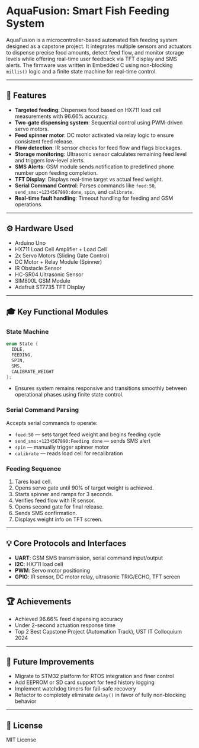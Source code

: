 # AquaFusion: Smart Fish Feeding System

AquaFusion is a microcontroller-based automated fish feeding system designed as a capstone project. It integrates multiple sensors and actuators to dispense precise food amounts, detect feed flow, and monitor storage levels while offering real-time user feedback via TFT display and SMS alerts. The firmware was written in Embedded C using non-blocking `millis()` logic and a finite state machine for real-time control.

---

## 🔧 Features

* **Targeted feeding**: Dispenses food based on HX711 load cell measurements with 96.66% accuracy.
* **Two-gate dispensing system**: Sequential control using PWM-driven servo motors.
* **Feed spinner motor**: DC motor activated via relay logic to ensure consistent feed release.
* **Flow detection**: IR sensor checks for feed flow and flags blockages.
* **Storage monitoring**: Ultrasonic sensor calculates remaining feed level and triggers low-level alerts.
* **SMS Alerts**: GSM module sends notification to predefined phone number upon feeding completion.
* **TFT Display**: Displays real-time target vs actual feed weight.
* **Serial Command Control**: Parses commands like `feed:50`, `send_sms:+1234567890:done`, `spin`, and `calibrate`.
* **Real-time fault handling**: Timeout handling for feeding and GSM operations.

---

## ⚙️ Hardware Used

* Arduino Uno
* HX711 Load Cell Amplifier + Load Cell
* 2x Servo Motors (Sliding Gate Control)
* DC Motor + Relay Module (Spinner)
* IR Obstacle Sensor
* HC-SR04 Ultrasonic Sensor
* SIM800L GSM Module
* Adafruit ST7735 TFT Display

---

## 🎓 Key Functional Modules

### State Machine

```cpp
enum State {
  IDLE,
  FEEDING,
  SPIN,
  SMS,
  CALIBRATE_WEIGHT
};
```

* Ensures system remains responsive and transitions smoothly between operational phases using finite state control.

### Serial Command Parsing

Accepts serial commands to operate:

* `feed:50` — sets target feed weight and begins feeding cycle
* `send_sms:+1234567890:Feeding done` — sends SMS alert
* `spin` — manually trigger spinner motor
* `calibrate` — reads load cell for recalibration

### Feeding Sequence

1. Tares load cell.
2. Opens servo gate until 90% of target weight is achieved.
3. Starts spinner and ramps for 3 seconds.
4. Verifies feed flow with IR sensor.
5. Opens second gate for final release.
6. Sends SMS confirmation.
7. Displays weight info on TFT screen.

---

## 💡 Core Protocols and Interfaces

* **UART**: GSM SMS transmission, serial command input/output
* **I2C**: HX711 load cell
* **PWM**: Servo motor positioning
* **GPIO**: IR sensor, DC motor relay, ultrasonic TRIG/ECHO, TFT screen

---

## 🏆 Achievements

* Achieved 96.66% feed dispensing accuracy
* Under 2-second actuation response time
* Top 2 Best Capstone Project (Automation Track), UST IT Colloquium 2024

---

## 🚀 Future Improvements

* Migrate to STM32 platform for RTOS integration and finer control
* Add EEPROM or SD card support for feed history logging
* Implement watchdog timers for fail-safe recovery
* Refactor to completely eliminate `delay()` in favor of fully non-blocking behavior

---

## 📖 License

MIT License
